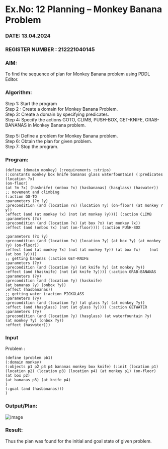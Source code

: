 # Ex.No: 12  Planning –  Monkey Banana Problem
### DATE: 13.04.2024                                                                           
### REGISTER NUMBER : 212221040145
### AIM: 
To find the sequence of plan for Monkey Banana problem using PDDL Editor.
###  Algorithm:
Step 1:  Start the program <br> 
Step 2 : Create a domain for Monkey Banana Problem. <br> 
Step 3:  Create a domain by specifying predicates. <br> 
Step 4: Specify the actions GOTO, CLIMB, PUSH-BOX, GET-KNIFE, GRAB-BANANAS in Monkey Banana problem.<br>  
Step 5:   Define a problem for Monkey Banana problem.<br> 
Step 6:  Obtain the plan for given problem.<br> 
Step 7: Stop the program.<br> 
### Program:
```
(define (domain monkey) (:requirements :strips)
(:constants monkey box knife bananas glass waterfountain) (:predicates (location ?x)
(on-floor)
(at ?m ?x) (hasknife) (onbox ?x) (hasbananas) (hasglass) (haswater))
;; movement and climbing
(:action GO-TO
:parameters (?x ?y)
:precondition (and (location ?x) (location ?y) (on-floor) (at monkey ?y))
:effect (and (at monkey ?x) (not (at monkey ?y)))) (:action CLIMB
:parameters (?x)
:precondition (and (location ?x) (at box ?x) (at monkey ?x))
:effect (and (onbox ?x) (not (on-floor)))) (:action PUSH-BOX
 
:parameters (?x ?y)
:precondition (and (location ?x) (location ?y) (at box ?y) (at monkey ?y) (on-floor))
:effect (and (at monkey ?x) (not (at monkey ?y)) (at box ?x)	(not (at box ?y))))
;; getting bananas (:action GET-KNIFE
:parameters (?y)
:precondition (and (location ?y) (at knife ?y) (at monkey ?y))
:effect (and (hasknife) (not (at knife ?y)))) (:action GRAB-BANANAS
:parameters (?y)
:precondition (and (location ?y) (hasknife)
(at bananas ?y) (onbox ?y))
:effect (hasbananas))
;; getting water (:action PICKGLASS
:parameters (?y)
:precondition (and (location ?y) (at glass ?y) (at monkey ?y))
:effect (and (hasglass) (not (at glass ?y)))) (:action GETWATER
:parameters (?y)
:precondition (and (location ?y) (hasglass) (at waterfountain ?y)
(at monkey ?y) (onbox ?y))
:effect (haswater)))

```








### Input 

Problem :
```
(define (problem pb1)
(:domain monkey)
(:objects p1 p2 p3 p4 bananas monkey box knife) (:init (location p1)
(location p2) (location p3) (location p4) (at monkey p1) (on-floor)
(at box p2)
(at bananas p3) (at knife p4)
)
(:goal (and (hasbananas)))
)

```
### Output/Plan:
![image](https://github.com/MilitantVlr/Ex-12_Monkeybanana/assets/121683193/30e99c58-ac4d-4639-8892-950ef9a518c5)



### Result:
Thus the plan was found for the initial and goal state of given problem.
